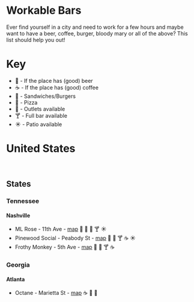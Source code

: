 # Workable Bars
Ever find yourself in a city and need to work for a few hours and maybe want to have a beer, coffee, burger, bloody mary or all of the above? This list
should help you out!


# Key
* :beer: - If the place has (good) beer
* :coffee: - If the place has (good) coffee
* :hamburger: - Sandwiches/Burgers
* :pizza: - Pizza
* :electric_plug: - Outlets available
* :cocktail: - Full bar available
* :sunny: - Patio available

# United States
<br>

## States

### Tennessee
#### Nashville
* ML Rose - 11th Ave - [map](https://www.google.com/maps/place/M.L.Rose+Craft+Beer+%26+Burgers+-+Capitol+View/@36.1632673,-86.7935666,17z/data=!3m1!4b1!4m5!3m4!1s0x886466f1d2cc39a5:0xdaf23137e8eb5e0b!8m2!3d36.1632673!4d-86.7913779) :beer: :electric_plug: :hamburger: :cocktail: :sunny:
* Pinewood Social - Peabody St - [map](https://www.google.com/maps?q=pinewood+social+map&oe=utf-8&client=firefox-b-1-ab&um=1&ie=UTF-8&sa=X&ved=0ahUKEwjz3Mi5g4zdAhVskuAKHdB6DnMQ_AUICigB) :electric_plug: :hamburger: :cocktail: :coffee: :sunny:
* Frothy Monkey - 5th Ave - [map](https://www.google.com/maps?q=frothy+monkey+5th+ave&oe=utf-8&client=firefox-b-1-ab&um=1&ie=UTF-8&sa=X&ved=0ahUKEwi1qP-6hYzdAhVHPN8KHXbBCdoQ_AUICigB)  :electric_plug: :hamburger: :cocktail: :coffee:

### Georgia
#### Atlanta
* Octane - Marietta St - [map](https://www.google.com/maps/dir/''/octane+westside/data=!4m5!4m4!1m0!1m2!1m1!1s0x88f504930894ba89:0x352b4a3edc2127e3?sa=X&ved=2ahUKEwjF8b-ii4zdAhUymuAKHebhCoYQ9RcwD3oECAoQEw) :coffee: :hamburger: :electric_plug:
